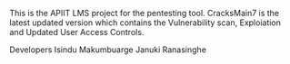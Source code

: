 This is the APIIT LMS project for the pentesting tool.
CracksMain7 is the latest updated version which contains the Vulnerability scan, Exploiation and Updated User Access Controls.

Developers
Isindu Makumbuarge
Januki Ranasinghe
